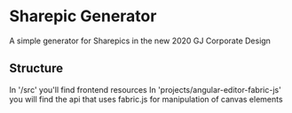 # Sharepic Generator
A simple generator for Sharepics in the new 2020 GJ Corporate Design

## Structure
In '/src' you'll find frontend resources
In 'projects/angular-editor-fabric-js' you will find the api that uses fabric.js for manipulation of canvas elements

